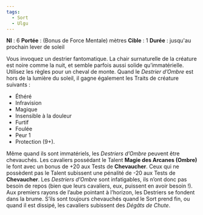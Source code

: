 ```yaml
---
tags:
  - Sort
  - Ulgu
---
```

**NI** : 6
**Portée** : (Bonus de Force Mentale) mètres
**Cible** : 1
**Durée** : jusqu'au prochain lever de soleil

Vous invoquez un destrier fantomatique. La chair surnaturelle de la créature est noire comme la nuit, et semble parfois aussi solide qu’immatérielle. Utilisez les règles pour un cheval de monte. Quand le *Destrier d’Ombre* est hors de la lumière du soleil, il gagne également les Traits de créature suivants : 
- Éthéré
- Infravision
- Magique
- Insensible à la douleur
- Furtif
- Foulée
- Peur 1 
- Protection (9+).

Même quand ils sont immatériels, les *Destriers d’Ombre* peuvent être chevauchés. Les cavaliers possédant le Talent **Magie des Arcanes (Ombre)** le font avec un bonus de +20 aux Tests de **Chevaucher**. Ceux qui ne possèdent pas le Talent subissent une pénalité de -20 aux Tests de **Chevaucher**. Les *Destriers d’Ombre* sont infatigables, ils n’ont donc pas besoin de repos (bien que leurs cavaliers, eux, puissent en avoir besoin !). Aux premiers rayons de l’aube pointant à l’horizon, les Destriers se fondent dans la brume. S’ils sont toujours chevauchés quand le Sort prend fin, ou quand il est dissipé, les cavaliers subissent des *Dégâts de Chute*.
